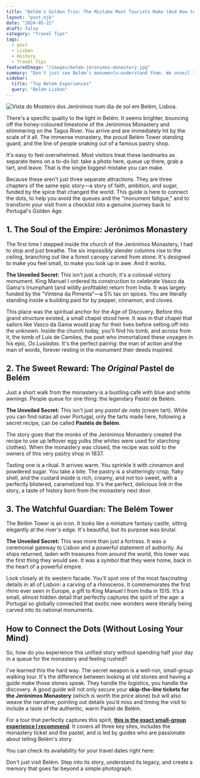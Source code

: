 ```yaml
---
title: "Belém's Golden Trio: The Mistake Most Tourists Make (And How to Experience It Right)"
layout: "post.njk"
date: "2024-05-22"
draft: false
category: "Travel Tips"
tags:
  - post
  - Lisbon
  - History
  - Travel Tips
featuredImage: "/images/belem-jeronimos-monastery.jpg"
summary: "Don't just see Belém's monuments—understand them. We unveil the secret story that connects the Jerónimos Monastery, the Belém Tower, and the original Pastel de Belém, turning a checklist visit into an unforgettable journey."
sidebar:
  title: "Top Belém Experiences"
  query: "Belém Lisbon"
---
```


![Vista do Mosteiro dos Jerónimos num dia de sol em Belém, Lisboa.](/images/belem-jeronimos-monastery.jpg)

There's a specific quality to the light in Belém. It seems brighter, bouncing off the honey-coloured limestone of the Jerónimos Monastery and shimmering on the Tagus River. You arrive and are immediately hit by the scale of it all. The immense monastery, the proud Belém Tower standing guard, and the line of people snaking out of a famous pastry shop.

It's easy to feel overwhelmed. Most visitors treat these landmarks as separate items on a to-do list: take a photo here, queue up there, grab a tart, and leave. That is the single biggest mistake you can make.
<div data-gyg-href="https://widget.getyourguide.com/default/availability.frame" data-gyg-tour-id="915072" data-gyg-locale-code="en-US" data-gyg-currency="EUR" data-gyg-widget="availability" data-gyg-variant="horizontal" data-gyg-partner-id="PMW7G72"></div>

Because these aren't just three separate attractions. They are three chapters of the same epic story—a story of faith, ambition, and sugar, funded by the spice that changed the world. This guide is here to connect the dots, to help you avoid the queues and the "monument fatigue," and to transform your visit from a checklist into a genuine journey back to Portugal's Golden Age.

## 1. The Soul of the Empire: Jerónimos Monastery

The first time I stepped inside the church of the Jerónimos Monastery, I had to stop and just breathe. The six impossibly slender columns rise to the ceiling, branching out like a forest canopy carved from stone. It's designed to make you feel small, to make you look up in awe. And it works.

**The Unveiled Secret:** This isn't just a church; it's a colossal victory monument. King Manuel I ordered its construction to celebrate Vasco da Gama's triumphant (and wildly profitable) return from India. It was largely funded by the "Vintena da Pimenta"—a 5% tax on spices. You are literally standing inside a building paid for by pepper, cinnamon, and cloves.

This place was the spiritual anchor for the Age of Discovery. Before this grand structure existed, a small chapel stood here. It was in that chapel that sailors like Vasco da Gama would pray for their lives before setting off into the unknown. Inside the church today, you'll find his tomb, and across from it, the tomb of Luís de Camões, the poet who immortalized these voyages in his epic, *Os Lusíadas*. It's the perfect pairing: the man of action and the man of words, forever resting in the monument their deeds inspired.

## 2. The Sweet Reward: The *Original* Pastel de Belém

Just a short walk from the monastery is a bustling café with blue and white awnings. People queue for one thing: the legendary Pastel de Belém.

**The Unveiled Secret:** This isn't just any *pastel de nata* (cream tart). While you can find natas all over Portugal, only the tarts made here, following a secret recipe, can be called **Pastéis de Belém**.

The story goes that the monks of the Jerónimos Monastery created the recipe to use up leftover egg yolks (the whites were used for starching clothes). When the monastery was closed, the recipe was sold to the owners of this very pastry shop in 1837.

Tasting one is a ritual. It arrives warm. You sprinkle it with cinnamon and powdered sugar. You take a bite. The pastry is a shatteringly crisp, flaky shell, and the custard inside is rich, creamy, and not too sweet, with a perfectly blistered, caramelized top. It's the perfect, delicious link in the story, a taste of history born from the monastery next door.

## 3. The Watchful Guardian: The Belém Tower

The Belém Tower is an icon. It looks like a miniature fantasy castle, sitting elegantly at the river's edge. It's beautiful, but its purpose was brutal.

**The Unveiled Secret:** This was more than just a fortress. It was a ceremonial gateway to Lisbon and a powerful statement of authority. As ships returned, laden with treasures from around the world, this tower was the first thing they would see. It was a symbol that they were home, back in the heart of a powerful empire.

Look closely at its western facade. You’ll spot one of the most fascinating details in all of Lisbon: a carving of a rhinoceros. It commemorates the first rhino ever seen in Europe, a gift to King Manuel I from India in 1515. It’s a small, almost hidden detail that perfectly captures the spirit of the age: a Portugal so globally connected that exotic new wonders were literally being carved into its national monuments.

## How to Connect the Dots (Without Losing Your Mind)

So, how do you experience this unified story without spending half your day in a queue for the monastery and feeling rushed?

I've learned this the hard way. The secret weapon is a well-run, small-group walking tour. It's the difference between looking at old stones and having a guide make those stones speak. They handle the logistics, you handle the discovery. A good guide will not only secure your **skip-the-line tickets for the Jerónimos Monastery** (which is worth the price alone) but will also weave the narrative, pointing out details you’d miss and timing the visit to include a taste of the authentic, warm Pastel de Belém.

For a tour that perfectly captures this spirit, **[this is the exact small-group experience I recommend](https://www.getyourguide.com/lisbon-l42/walking-tour-small-group-belem-jeronimos-monastery-tickets-t915072/?partner_id=PMW7G72¤cy=EUR&travel_agent=1&cmp=share_to_earn)**. It covers all three key sites, includes the monastery ticket and the pastel, and is led by guides who are passionate about telling Belém's story.

You can check its availability for your travel dates right here:
<div data-gyg-href="https://widget.getyourguide.com/default/availability.frame" data-gyg-tour-id="915072" data-gyg-locale-code="en-US" data-gyg-currency="EUR" data-gyg-widget="availability" data-gyg-variant="horizontal" data-gyg-partner-id="PMW7G72"></div>

Don't just visit Belém. Step into its story, understand its legacy, and create a memory that goes far beyond a simple photograph.